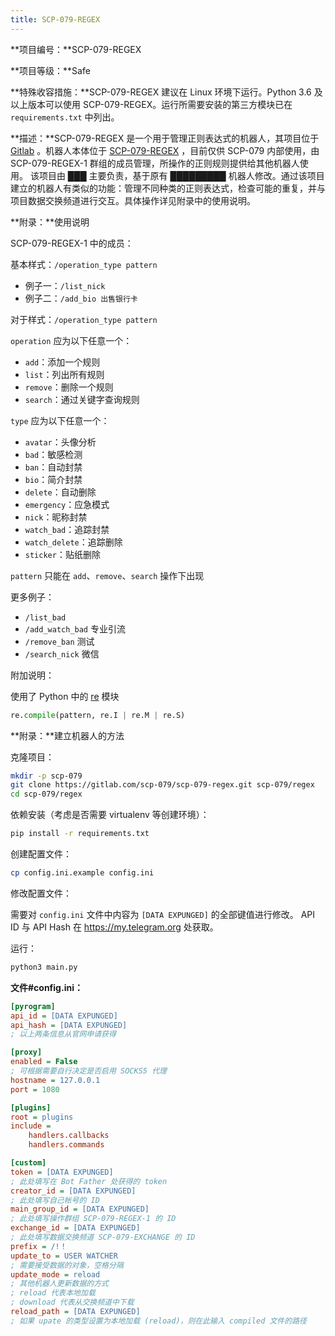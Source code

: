 ```yaml
---
title: SCP-079-REGEX
---
```


<link rel="stylesheet" href="/css/chinese.css">

**项目编号：**SCP-079-REGEX

**项目等级：**Safe

**特殊收容措施：**SCP-079-REGEX 建议在 Linux 环境下运行。Python 3.6 及以上版本可以使用 SCP-079-REGEX。运行所需要安装的第三方模块已在 `requirements.txt` 中列出。

**描述：**SCP-079-REGEX 是一个用于管理正则表达式的机器人，其项目位于 <a href="https://gitlab.com/scp-079/scp-079-regex" target="_blank">Gitlab</a> 。机器人本体位于 <a href="https://t.me/SCP_079_REGEX" target="_blank">SCP-079-REGEX</a> ，目前仅供 SCP-079 内部使用，由 SCP-079-REGEX-1 群组的成员管理，所操作的正则规则提供给其他机器人使用。 该项目由 ███ 主要负责，基于原有 █████████ 机器人修改。通过该项目建立的机器人有类似的功能：管理不同种类的正则表达式，检查可能的重复，并与项目数据交换频道进行交互。具体操作详见附录中的使用说明。

**附录：**使用说明

SCP-079-REGEX-1 中的成员：

基本样式：`/operation_type pattern`

- 例子一：`/list_nick`
- 例子二：`/add_bio 出售银行卡`

对于样式：`/operation_type pattern`

`operation` 应为以下任意一个：

- `add`：添加一个规则
- `list`：列出所有规则
- `remove`：删除一个规则
- `search`：通过关键字查询规则

`type` 应为以下任意一个：

- `avatar`：头像分析
- `bad`：敏感检测
- `ban`：自动封禁
- `bio`：简介封禁
- `delete`：自动删除
- `emergency`：应急模式
- `nick`：昵称封禁
- `watch_bad`：追踪封禁
- `watch_delete`：追踪删除
- `sticker`：贴纸删除

`pattern` 只能在 `add`、`remove`、`search` 操作下出现

更多例子：

- `/list_bad`
- `/add_watch_bad` 专业引流
- `/remove_ban` 测试
- `/search_nick` 微信

附加说明：

使用了 Python 中的 <a href="https://docs.python.org/3/library/re.html" target="_blank">re</a> 模块

```python
re.compile(pattern, re.I | re.M | re.S)
```

**附录：**建立机器人的方法

克隆项目：

```bash
mkdir -p scp-079
git clone https://gitlab.com/scp-079/scp-079-regex.git scp-079/regex
cd scp-079/regex
```

依赖安装（考虑是否需要 virtualenv 等创建环境）：

```bash
pip install -r requirements.txt
```

创建配置文件：

```bash
cp config.ini.example config.ini
```

修改配置文件：

需要对 `config.ini` 文件中内容为 `[DATA EXPUNGED]` 的全部键值进行修改。 API ID 与 API Hash 在 https://my.telegram.org 处获取。

运行：

```bash
python3 main.py
```

**文件#config.ini：**

```ini
[pyrogram]
api_id = [DATA EXPUNGED] 
api_hash = [DATA EXPUNGED]
; 以上两条信息从官网申请获得

[proxy]
enabled = False
; 可根据需要自行决定是否启用 SOCKS5 代理
hostname = 127.0.0.1
port = 1080

[plugins]
root = plugins
include =
    handlers.callbacks
    handlers.commands

[custom]
token = [DATA EXPUNGED]
; 此处填写在 Bot Father 处获得的 token
creator_id = [DATA EXPUNGED]
; 此处填写自己帐号的 ID
main_group_id = [DATA EXPUNGED]
; 此处填写操作群组 SCP-079-REGEX-1 的 ID
exchange_id = [DATA EXPUNGED]
; 此处填写数据交换频道 SCP-079-EXCHANGE 的 ID
prefix = /!！
update_to = USER WATCHER
; 需要接受数据的对象，空格分隔
update_mode = reload
; 其他机器人更新数据的方式
; reload 代表本地加载
; download 代表从交换频道中下载
reload_path = [DATA EXPUNGED]
; 如果 upate 的类型设置为本地加载 (reload)，则在此输入 compiled 文件的路径
```

<audio src="/audio/door/dooropenpage.ogg" autoplay></audio>
